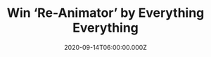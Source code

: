 ---
campaign-uuid: "c-993969dd-9d92-493e-976a-050d51355d46"
type: "Competition"
category: "Music"
date: "2020-09-14T06:00:00.000Z"
end-date: "2020-10-14T23:59:00.000Z"
disable-form: false
is_promoted: false
has_entry_page: true
title: "Win ‘Re-Animator’ by Everything Everything"
competition-description: "<p>We have on our hands the brand new fifth album by the\
  \ Manchester band Everything Everything: ‘Re-Animator’. The band's approach to 'Re-Animator'\
  \ was to streamline the creative process by focusing on harmonies and melodies over\
  \ synths and programming.</p>\n<p>We are giving away a copy of ‘Re-Animator’ by\
  \ Everything Everything\nto one lucky member.</p>\n<p>Click below and get ready\
  \ to enjoy their new songs.</p>\n"
hero-header: "Win ‘Re-Animator’ by Everything Everything"
terms-confirmation: "N/A"
banner-img: "https://assets.expresslyapp.com/asset-fb533c40-f66c-401e-a517-94d77d5d5ee6.jpg"
logo-left-href: "aaa.nme.com"
logo-left-image: "https://assets.expresslyapp.com/asset-c05db10d-15ca-4899-95f7-1e67b93fc55f.jpg"
logo-left-title: "NME AAA"
bg-image-hero: "https://assets.expresslyapp.com/asset-414bea8e-1b6f-49ea-9dd9-1ddff9389b8d.jpg"
bg-image-first: "https://assets.expresslyapp.com/asset-6c3baf41-e2e3-470b-b355-c597b7e2b03e.jpg"
section1-content: "<p>‘Re-Animator’ is the fifth new album by Everything Everything.\
  \ The album emerged in two stages. A year of writing and demoing was followed by\
  \ two weeks recording at RAK last December with producer John Congleton (St. Vincent,\
  \ Sharon Van Etten, David Byrne). He complemented the band's back-to-basics nature\
  \ by encouraging them to record quickly and decisively.</p>\n<p>The band's approach\
  \ to 'Re-Animator' was to streamline the creative process by focusing on harmonies\
  \ and melodies over synths and programming. Click below and it could be yours.</p>\n"
entry-title: "Win ‘Re-Animator’ by Everything Everything"
entry-content: "<p>Enter the draw to win ‘Re-Animator’ by Everything Everything by\
  \ completing the form below before 23:59 on the 14th of October 2020.</p>\n"
has-winner: false
prize-description: "‘Re-Animator’ by Everything Everything"
special-conditions: "Multiple entries are allowed up to one every day.\r\n\r\nThis\
  \ competition is also available on: https://club.expressly.io/competitions/re-animator-everything-everything-giveaway"
country-restrictions:
- "GB"
---